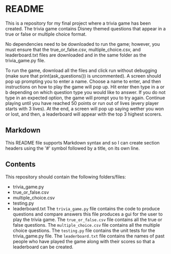 # README

This is a repository for my final project where a trivia game has been created.
The trivia game contains Disney themed questions that appear in a true or false
or multiple choice format. 

No dependencies need to be downloaded to run the game; however, you must ensure 
that the true_or_false.csv, multiple_choice.csv, and leaderboard.txt files are 
downloaded and in the same folder as the trivia_game.py file.

To run the game, download all the files and click run without debugging (make 
sure that print(ask_questions()) is uncommented). A screen should pop up prompting 
you to enter a name. Choose a name to enter, and then instructions on how to play 
the game will pop up. Hit enter then type in a or b depending on which question type 
you would like to answer. If you do not type in an expected option, the game will 
prompt you to try again. Continue playing until you have reached 50 points or run 
out of lives (every player starts with 3 lives). At the end, a screen will pop up 
saying wether you won or lost, and then, a leaderboard will appear with the top 3 
highest scorers. 

## Markdown

This README file supports Markdown syntax and so I can create
section headers using the '#' symbol followed by a title, on its own line.

## Contents

This repository should contain the following folders/files:
- trivia_game.py
- true_or_false.csv
- multiple_choice.csv
- testing.py
- leaderboard.txt
The `trivia_game.py` file contains the code to produce questions and compare answers
this file produces a gui for the user to play the trivia game. 
The `true_or_false.csv` file contains all the true or false questions.
The `multiple_choice.csv` file contains all the multiple choice questions.
The `testing.py` file contains the unit tests for the trivia_game.py file.
The `leaderboard.txt` file contains the names of past people who have played the game
along with their scores so that a leaderboard can be created.

